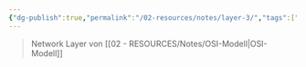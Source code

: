 ```yaml
---
{"dg-publish":true,"permalink":"/02-resources/notes/layer-3/","tags":["netzwerk"],"noteIcon":"","updated":"2025-08-26T16:35:05.561+02:00"}
---
```


>Network Layer von [[02 - RESOURCES/Notes/OSI-Modell\|OSI-Modell]]